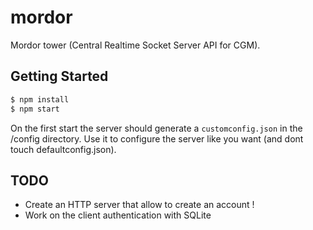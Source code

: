 # mordor
Mordor tower (Central Realtime Socket Server API for CGM).

## Getting Started

```bash
$ npm install
$ npm start
```

On the first start the server should generate a `customconfig.json` in the /config directory. Use it to configure the server like you want (and dont touch defaultconfig.json).

## TODO

- Create an HTTP server that allow to create an account !
- Work on the client authentication with SQLite
